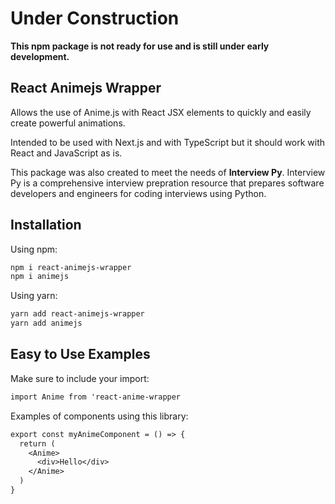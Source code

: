 # Under Construction

**This npm package is not ready for use and is still under early development.**

## React Animejs Wrapper

Allows the use of Anime.js with React JSX elements to quickly and easily create powerful animations.

Intended to be used with Next.js and with TypeScript but it should work with React and JavaScript as is.

This package was also created to meet the needs of **Interview Py**. Interview Py is a comprehensive interview prepration resource that prepares software developers and engineers for coding interviews using Python.

## Installation

Using npm:

```sh
npm i react-animejs-wrapper
npm i animejs
```

Using yarn:

```sh
yarn add react-animejs-wrapper
yarn add animejs
```

## Easy to Use Examples

Make sure to include your import:

```txt
import Anime from 'react-anime-wrapper
```

Examples of components using this library:

```txt
export const myAnimeComponent = () => {
  return (
    <Anime>
      <div>Hello</div>
    </Anime>
  )
}
```
